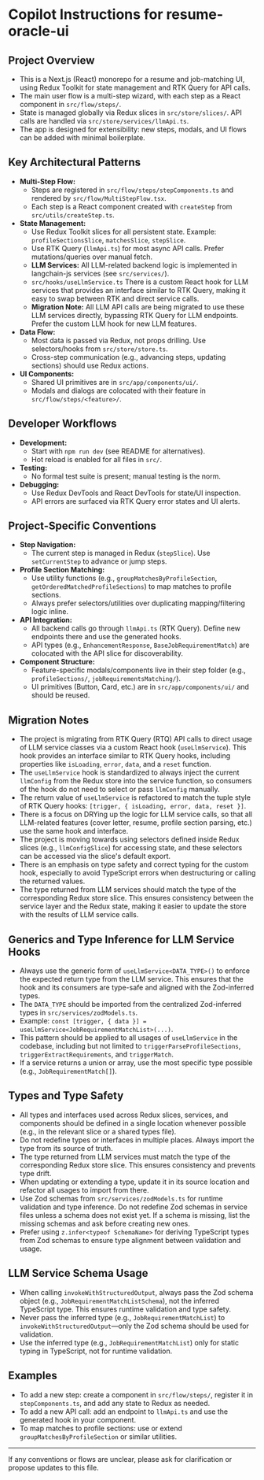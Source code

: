 # Copilot Instructions for resume-oracle-ui

## Project Overview
- This is a Next.js (React) monorepo for a resume and job-matching UI, using Redux Toolkit for state management and RTK Query for API calls.
- The main user flow is a multi-step wizard, with each step as a React component in `src/flow/steps/`.
- State is managed globally via Redux slices in `src/store/slices/`. API calls are handled via `src/store/services/llmApi.ts`.
- The app is designed for extensibility: new steps, modals, and UI flows can be added with minimal boilerplate.

## Key Architectural Patterns
- **Multi-Step Flow:**
  - Steps are registered in `src/flow/steps/stepComponents.ts` and rendered by `src/flow/MultiStepFlow.tsx`.
  - Each step is a React component created with `createStep` from `src/utils/createStep.ts`.
- **State Management:**
  - Use Redux Toolkit slices for all persistent state. Example: `profileSectionsSlice`, `matchesSlice`, `stepSlice`.
  - Use RTK Query (`llmApi.ts`) for most async API calls. Prefer mutations/queries over manual fetch.
  - **LLM Services:** All LLM-related backend logic is implemented in langchain-js services (see `src/services/`).
  - `src/hooks/useLlmService.ts` There is a custom React hook for LLM services that provides an interface similar to RTK Query, making it easy to swap between RTK and direct service calls.
  - **Migration Note:** All LLM API calls are being migrated to use these LLM services directly, bypassing RTK Query for LLM endpoints. Prefer the custom LLM hook for new LLM features.
- **Data Flow:**
  - Most data is passed via Redux, not props drilling. Use selectors/hooks from `src/store/store.ts`.
  - Cross-step communication (e.g., advancing steps, updating sections) should use Redux actions.
- **UI Components:**
  - Shared UI primitives are in `src/app/components/ui/`.
  - Modals and dialogs are colocated with their feature in `src/flow/steps/<feature>/`.

## Developer Workflows
- **Development:**
  - Start with `npm run dev` (see README for alternatives).
  - Hot reload is enabled for all files in `src/`.
- **Testing:**
  - No formal test suite is present; manual testing is the norm.
- **Debugging:**
  - Use Redux DevTools and React DevTools for state/UI inspection.
  - API errors are surfaced via RTK Query error states and UI alerts.

## Project-Specific Conventions
- **Step Navigation:**
  - The current step is managed in Redux (`stepSlice`). Use `setCurrentStep` to advance or jump steps.
- **Profile Section Matching:**
  - Use utility functions (e.g., `groupMatchesByProfileSection`, `getOrderedMatchedProfileSections`) to map matches to profile sections.
  - Always prefer selectors/utilities over duplicating mapping/filtering logic inline.
- **API Integration:**
  - All backend calls go through `llmApi.ts` (RTK Query). Define new endpoints there and use the generated hooks.
  - API types (e.g., `EnhancementResponse`, `BaseJobRequirementMatch`) are colocated with the API slice for discoverability.
- **Component Structure:**
  - Feature-specific modals/components live in their step folder (e.g., `profileSections/`, `jobRequirementsMatching/`).
  - UI primitives (Button, Card, etc.) are in `src/app/components/ui/` and should be reused.

## Migration Notes
- The project is migrating from RTK Query (RTQ) API calls to direct usage of LLM service classes via a custom React hook (`useLlmService`). This hook provides an interface similar to RTK Query hooks, including properties like `isLoading`, `error`, `data`, and a `reset` function.
- The `useLlmService` hook is standardized to always inject the current `llmConfig` from the Redux store into the service function, so consumers of the hook do not need to select or pass `llmConfig` manually.
- The return value of `useLlmService` is refactored to match the tuple style of RTK Query hooks: `[trigger, { isLoading, error, data, reset }]`.
- There is a focus on DRYing up the logic for LLM service calls, so that all LLM-related features (cover letter, resume, profile section parsing, etc.) use the same hook and interface.
- The project is moving towards using selectors defined inside Redux slices (e.g., `llmConfigSlice`) for accessing state, and these selectors can be accessed via the slice's default export.
- There is an emphasis on type safety and correct typing for the custom hook, especially to avoid TypeScript errors when destructuring or calling the returned values.
- The type returned from LLM services should match the type of the corresponding Redux store slice. This ensures consistency between the service layer and the Redux state, making it easier to update the store with the results of LLM service calls.

## Generics and Type Inference for LLM Service Hooks
- Always use the generic form of `useLlmService<DATA_TYPE>()` to enforce the expected return type from the LLM service. This ensures that the hook and its consumers are type-safe and aligned with the Zod-inferred types.
- The `DATA_TYPE` should be imported from the centralized Zod-inferred types in `src/services/zodModels.ts`.
- Example: `const [trigger, { data }] = useLlmService<JobRequirementMatchList>(...)`.
- This pattern should be applied to all usages of `useLlmService` in the codebase, including but not limited to `triggerParseProfileSections`, `triggerExtractRequirements`, and `triggerMatch`.
- If a service returns a union or array, use the most specific type possible (e.g., `JobRequirementMatch[]`).

## Types and Type Safety
- All types and interfaces used across Redux slices, services, and components should be defined in a single location whenever possible (e.g., in the relevant slice or a shared types file).
- Do not redefine types or interfaces in multiple places. Always import the type from its source of truth.
- The type returned from LLM services must match the type of the corresponding Redux store slice. This ensures consistency and prevents type drift.
- When updating or extending a type, update it in its source location and refactor all usages to import from there.
- Use Zod schemas from `src/services/zodModels.ts` for runtime validation and type inference. Do not redefine Zod schemas in service files unless a schema does not exist yet. If a schema is missing, list the missing schemas and ask before creating new ones.
- Prefer using `z.infer<typeof SchemaName>` for deriving TypeScript types from Zod schemas to ensure type alignment between validation and usage.

## LLM Service Schema Usage
- When calling `invokeWithStructuredOutput`, always pass the Zod schema object (e.g., `JobRequirementMatchListSchema`), not the inferred TypeScript type. This ensures runtime validation and type safety.
- Never pass the inferred type (e.g., `JobRequirementMatchList`) to `invokeWithStructuredOutput`—only the Zod schema should be used for validation.
- Use the inferred type (e.g., `JobRequirementMatchList`) only for static typing in TypeScript, not for runtime validation.

## Examples
- To add a new step: create a component in `src/flow/steps/`, register it in `stepComponents.ts`, and add any state to Redux as needed.
- To add a new API call: add an endpoint to `llmApi.ts` and use the generated hook in your component.
- To map matches to profile sections: use or extend `groupMatchesByProfileSection` or similar utilities.

---

If any conventions or flows are unclear, please ask for clarification or propose updates to this file.

